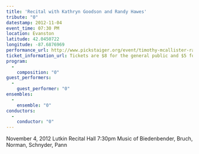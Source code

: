 ```yaml
---
title: 'Recital with Kathryn Goodson and Randy Hawes'
tribute: "0"
datestamp: 2012-11-04
event_time: 07:30 PM
location: Evanston
latitude: 42.0450722
longitude: -87.6876969
performance_url: http://www.pickstaiger.org/event/timothy-mcallister-randall-hawes-and-kathryn-goodson
ticket_information_url: Tickets are $8 for the general public and $5 for students
program: 
  -
    composition: "0"
guest_performers: 
  -
    guest_performer: "0"
ensembles: 
  -
    ensemble: "0"
conductors: 
  -
    conductor: "0"
---
```

November 4, 2012
Lutkin Recital Hall
7:30pm
Music of Biedenbender, Bruch, Norman, Schnyder, Pann
